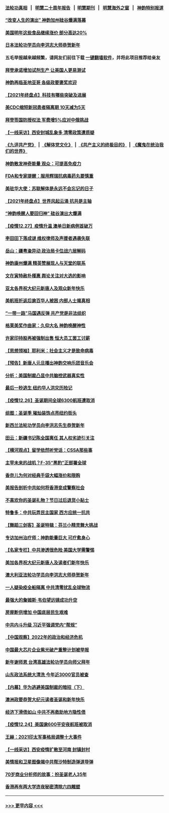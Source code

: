 #### [法轮功真相](https://github.com/gfw-breaker/truth/blob/master/README.md?t=0) &nbsp;&nbsp;|&nbsp;&nbsp; [明慧二十周年报告](https://github.com/gfw-breaker/mh-reports/blob/master/README.md?t=0) &nbsp;&nbsp;|&nbsp;&nbsp;[明慧期刊](https://github.com/gfw-breaker/mh-qikan) &nbsp;&nbsp;|&nbsp;&nbsp; [明慧海外之窗](https://github.com/gfw-breaker/mh-news/blob/master/README.md?t=0) &nbsp;&nbsp;|&nbsp;&nbsp; [神韵特别报道](https://github.com/gfw-breaker/mh-news/blob/master/shenyun.md?t=0)
#### [“改变人生的演出” 神韵加州硅谷爆满落幕](../pages/nf4514/n13464107.md?t=12281850) 
#### [美国明年这些食品继续涨价 部分高达20%](../pages/nf4514/n13463737.md?t=12281850) 
#### [日本法轮功学员向李洪志大师恭贺新年](../pages/nf4514/n13463758.md?t=12281850) 
#### 五毛举报越来越频繁，请网友们前往下载 [一键翻墙软件](https://github.com/gfw-breaker/ssr-accounts)，并将此项目推荐给亲友
#### [拜登承诺增加试剂生产 让美国人更易测试](../pages/nf4514/n13463567.md?t=12281850) 
#### [神韵再临圣地亚哥 各级政要褒奖欢迎](../pages/nf4514/n13463212.md?t=12281850) 
#### [​​【2021年终盘点】科技有哪些突破及进展](../pages/nf4514/n13461251.md?t=12281850) 
#### [美CDC缩短新冠患者隔离期 10天减为5天](../pages/nf4514/n13463129.md?t=12281850) 
#### [拜登签国防授权法 军费增5%应对中俄挑战](../pages/nf4514/n13462919.md?t=12281850) 
#### [【一线采访】西安封城乱象多 清零政策遭质疑](../pages/nf4514/n13461184.md?t=12281850) 
#### [《九评共产党》](https://github.com/begood0513/9ping.md/blob/master/README.md) &nbsp;|&nbsp; [《解体党文化》](../../../../jtdwh.md/blob/master/README.md)  &nbsp;|&nbsp; [《共产主义的终极目的》](../../../../gczydzjmd.md/blob/master/README.md) &nbsp;|&nbsp; [《魔鬼在统治我们的世界》](../../../../mgztzwmdsj.md/blob/master/README.md) 
#### [神韵散发神奇能量 观众：可提高免疫力](../pages/nf4514/n13461468.md?t=12281850) 
#### [FDA和专家提醒：服用辉瑞抗病毒药丸要慎重](../pages/nf4514/n13462402.md?t=12281850) 
#### [美驻华大使：苏联解体是永远不会忘记的日子](../pages/nf4514/n13462711.md?t=12281850) 
#### [【2021年终盘点】世界风起云涌 抗共是主轴](../pages/nf4514/n13456221.md?t=12281850) 
#### [“神韵唤醒人要回归神” 硅谷演出大爆满](../pages/nf4514/n13461966.md?t=12281850) 
#### [【疫情12.27】疫情升温 澳单日新病例首破万](../pages/nf4514/n13462116.md?t=12281850) 
#### [李田田下落成谜 维权律师及声援者遇袭失联](../pages/nf4514/n13462248.md?t=12281850) 
#### [岳山：疆粤渝异动 政治局卡位战六层解码](../pages/nf4514/n13461412.md?t=12281850) 
#### [神韵康州爆满 精英赞展现人与天堂的联系](../pages/nf4514/n13461695.md?t=12281850) 
#### [文在寅特赦朴槿惠 舆论关注对大选的影响](../pages/nf4514/n13461595.md?t=12281850) 
#### [亚太各界祝大纪元新唐人及观众新年快乐](../pages/nf4514/n13453585.md?t=12281850) 
#### [美航班折返后逾百华人被困 内部人士揭真相](../pages/nf4514/n13461235.md?t=12281850) 
#### [“一带一路”马国遇反弹 共产党是非法组织](../pages/nf4514/n13461514.md?t=12281850) 
#### [格莱美奖作曲家：久仰大名 神韵唤醒神性](../pages/nf4514/n13461300.md?t=12281850) 
#### [许家印持股再被强制出售 恒大员工罢工讨薪](../pages/nf4514/n13461373.md?t=12281850) 
#### [【思想领袖】耶利米：社会主义才是致命病毒](../pages/nf4514/n13430183.md?t=12281850) 
#### [【预告】新唐人元旦播出神韵交响乐团音乐会](../pages/nf4514/n13439768.md?t=12281850) 
#### [分析：美国制裁凸显中共脑控武器真实性](../pages/nf4514/n13460890.md?t=12281850) 
#### [最后一秒逃生 纽约华人洪灾历险记](../pages/nf4514/n13460029.md?t=12281850) 
#### [【疫情12.26】圣诞期间全球6300航班遭取消](../pages/nf4514/n13460444.md?t=12281850) 
#### [组图：圣诞季 璀灿装饰点亮纽约街头](../pages/nf4514/n13460478.md?t=12281850) 
#### [新西兰法轮功学员向李洪志先生恭贺新年](../pages/nf4514/n13447341.md?t=12281850) 
#### [田云：新疆书记陈全国离任 其人权劣迹引关注](../pages/nf4514/n13460255.md?t=12281850) 
#### [【横河观点】留学依然听党话：CSSA那些事](../pages/nf4514/n13460068.md?t=12281850) 
#### [主宰未来的战机？F-35“黑豹”正部署全球](../pages/nf4514/n13454704.md?t=12281850) 
#### [香奈儿为何对经典手袋大幅涨价和限购](../pages/nf4514/n13456980.md?t=12281850) 
#### [美报告剖析中共如何将香港变成警察社会](../pages/nf4514/n13446000.md?t=12281850) 
#### [不喜欢你的圣诞礼物？节日过后退货小贴士](../pages/nf4514/n13459989.md?t=12281850) 
#### [特鲁多：中共玩弄民主国家 西方应统一抗共](../pages/nf4514/n13459992.md?t=12281850) 
#### [【舞蹈三剑客】圣诞特辑：芬兰小精灵舞大挑战](../pages/nf4514/n13459595.md?t=12281850) 
#### [专访加州治疗师：神韵能量巨大 可疗愈身心](../pages/nf4514/n13459840.md?t=12281850) 
#### [【名家专栏】中共渗透很危险 美国大学需警惕](../pages/nf4514/n13457990.md?t=12281850) 
#### [美加各界祝大纪元新唐人及读者们新年快乐](../pages/nf4514/n13453510.md?t=12281850) 
#### [澳大利亚法轮功学员向李洪志大师恭贺新年](../pages/nf4514/n13459508.md?t=12281850) 
#### [一人疑染疫全船隔离 中共清零扰乱全球物流](../pages/nf4514/n13459758.md?t=12281850) 
#### [最强大的詹姆斯‧韦伯望远镜成功升空](../pages/nf4514/n13459524.md?t=12281850) 
#### [房屋断供增加 中国底层民生艰难](../pages/nf4514/n13459475.md?t=12281850) 
#### [中共内斗升级 习近平强调党内“帮规”](../pages/nf4514/n13459430.md?t=12281850) 
#### [【中国观察】2022年的政治和经济危机](../pages/nf4514/n13458820.md?t=12281850) 
#### [中国最大芯片企业紫光破产重整计划被举报](../pages/nf4514/n13458835.md?t=12281850) 
#### [新年谢师恩 台湾高雄法轮功学员向师父拜年](../pages/nf4514/n13432853.md?t=12281850) 
#### [山东政法系统大清洗 今年近3000官员被查](../pages/nf4514/n13458775.md?t=12281850) 
#### [【内幕】华为逃避美国制裁的暗招（下）](../pages/nf4514/n13454204.md?t=12281850) 
#### [澳洲政要恭贺大纪元读者圣诞和新年快乐](../pages/nf4514/n13458627.md?t=12281850) 
#### [经济下滑债如山 中共不再救助地方隐性债](../pages/nf4514/n13458651.md?t=12281850) 
#### [【疫情12.24】美国逾600平安夜航班被取消](../pages/nf4514/n13457415.md?t=12281850) 
#### [王赫：2021印太军事格局调整十大事件](../pages/nf4514/n13457632.md?t=12281850) 
#### [【一线采访】西安疫情扩散至河南 封镇封村](../pages/nf4514/n13457517.md?t=12281850) 
#### [美情报和卫星图像揭中共帮沙特制造弹道导弹](../pages/nf4514/n13455774.md?t=12281850) 
#### [70岁商业分析师的故事：扮圣诞老人35年](../pages/nf4514/n13457989.md?t=12281850) 
#### [香港再有两大学连夜秘密清除六四雕塑](../pages/nf4514/n13458060.md?t=12281850) 

----
#### [ >>> 更早内容 <<< ](../indexes/nf4514-earlier.md)
